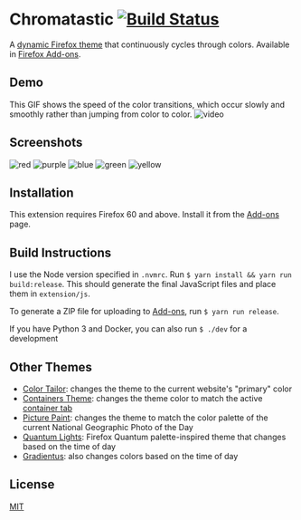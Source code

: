# Chromatastic [![Build Status](https://travis-ci.org/dguo/chromatastic.svg?branch=master)](https://travis-ci.org/dguo/chromatastic)
A [dynamic Firefox
theme](https://developer.mozilla.org/en-US/Add-ons/Themes/Theme_concepts#Dynamic_themes)
that continuously cycles through colors. Available in [Firefox
Add-ons](https://addons.mozilla.org/en-US/firefox/addon/chromatastic/).

## Demo
This GIF shows the speed of the color transitions, which occur slowly and smoothly
rather than jumping from color to color.
![video](https://i.imgur.com/qRwh1WU.gif)

## Screenshots
![red](https://i.imgur.com/ePaCPdR.png)
![purple](https://i.imgur.com/spZLFrq.png)
![blue](https://i.imgur.com/lFPKI9e.png)
![green](https://i.imgur.com/mKMHnbf.png)
![yellow](https://i.imgur.com/CZXVsP5.png)

## Installation
This extension requires Firefox 60 and above. Install it from the
[Add-ons](https://addons.mozilla.org/en-US/firefox/addon/chromatastic/) page.

## Build Instructions
I use the Node version specified in `.nvmrc`. Run `$ yarn install && yarn run
build:release`. This should generate the final JavaScript files and place
them in `extension/js`.

To generate a ZIP file for uploading to [Add-ons](https://addons.mozilla.org/),
run `$ yarn run release`.

If you have Python 3 and Docker, you can also run `$ ./dev` for a development

## Other Themes
* [Color Tailor](https://addons.mozilla.org/en-US/firefox/addon/color-tailor/): changes the theme to the current website's "primary" color
* [Containers Theme](https://addons.mozilla.org/en-US/firefox/addon/containers-theme/): changes the theme color to match the active [container tab](https://addons.mozilla.org/en-US/firefox/addon/multi-account-containers/)
* [Picture Paint](https://addons.mozilla.org/en-US/firefox/addon/picture-paint/): changes the theme to match the color palette of the current National Geographic Photo of the Day
* [Quantum Lights](https://addons.mozilla.org/en-US/firefox/addon/quantum-lights-dynamic/): Firefox Quantum palette-inspired theme that changes based on the time of day
* [Gradientus](https://addons.mozilla.org/en-US/firefox/addon/gradientus/): also changes colors based on the time of day

## License
[MIT](https://github.com/dguo/chromatastic/blob/master/LICENSE)
